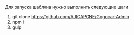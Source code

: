 Для запуска шаблона нужно выполнить следующие шаги

1. git clone https://github.com/AJICAPONE/Gogocar-Admin
2. npm i
3. gulp